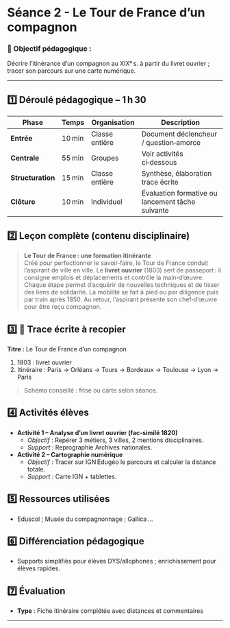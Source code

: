 # Séance 2 - Le Tour de France d’un compagnon

### 🎯 Objectif pédagogique :

Décrire l’itinérance d’un compagnon au XIXᵉ s. à partir du livret ouvrier ; tracer son parcours sur une carte numérique.

---

## **1️⃣ Déroulé pédagogique – 1 h 30**

| Phase             | Temps  | Organisation   | Description                                      |
| ----------------- | ------ | -------------- | ------------------------------------------------ |
| **Entrée**        | 10 min | Classe entière | Document déclencheur / question‑amorce           |
| **Centrale**      | 55 min | Groupes        | Voir activités ci‑dessous                        |
| **Structuration** | 15 min | Classe entière | Synthèse, élaboration trace écrite               |
| **Clôture**       | 10 min | Individuel     | Évaluation formative ou lancement tâche suivante |

## **2️⃣ Leçon complète (contenu disciplinaire)**

> **Le Tour de France : une formation itinérante**  
> Créé pour perfectionner le savoir‑faire, le Tour de France conduit l’aspirant de ville en ville. Le **livret ouvrier** (1803) sert de passeport : il consigne emplois et déplacements et contrôle la main‑d’œuvre. Chaque étape permet d’acquérir de nouvelles techniques et de tisser des liens de solidarité. La mobilité se fait à pied ou par diligence puis par train après 1850. Au retour, l’aspirant présente son chef‑d’œuvre pour être reçu compagnon.

## **3️⃣ 📝 Trace écrite à recopier**

**Titre :** Le Tour de France d’un compagnon

1. 1803 : livret ouvrier
2. Itinéraire : Paris → Orléans → Tours → Bordeaux → Toulouse → Lyon → Paris

> Schéma conseillé : frise ou carte selon séance.

## **4️⃣ Activités élèves**

- **Activité 1 – Analyse d’un livret ouvrier (fac‑similé 1820)**
  - *Objectif* : Repérer 3 métiers, 3 villes, 2 mentions disciplinaires.
  - *Support* : Reprographie Archives nationales.
- **Activité 2 – Cartographie numérique**
  - *Objectif* : Tracer sur IGN Edugéo le parcours et calculer la distance totale.
  - *Support* : Carte IGN + tablettes.

## **5️⃣ Ressources utilisées**

- Eduscol ; Musée du compagnonnage ; Gallica …

## **6️⃣ Différenciation pédagogique**

- Supports simplifiés pour élèves DYS/allophones ; enrichissement pour élèves rapides.

## **7️⃣ Évaluation**

- **Type** : Fiche itinéraire complétée avec distances et commentaires

---
